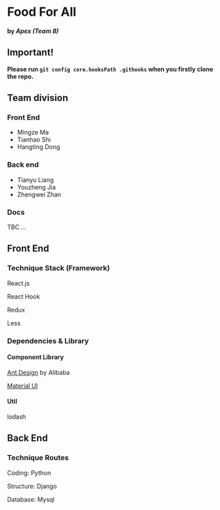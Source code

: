 # Food For All
**by *Apex (Team 8)***

## Important!
**Please run ```git config core.hooksPath .githooks``` when you firstly clone the repo.**

## Team division

### Front End

- Mingze Ma
- Tianhao Shi
- Hangting Dong

### Back end

- Tianyu Liang
- Youzheng Jia
- Zhengwei Zhan

### Docs
TBC ...

## Front End

### Technique Stack (Framework)

React.js

React Hook

Redux

Less

### Dependencies & Library

#### Component Library

[Ant Design](https://ant.design/components/overview-cn/) by Alibaba

[Material UI](https://mui.com/getting-started/installation/)

#### Util

lodash

## Back End

### Technique Routes

Coding: Python

Structure: Django

Database: Mysql
